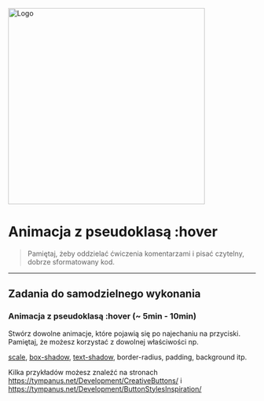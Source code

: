 <img alt="Logo" src="http://coderslab.pl/svg/logo-coderslab.svg" width="400">

# Animacja z pseudoklasą :hover

> Pamiętaj, żeby oddzielać ćwiczenia komentarzami i pisać czytelny, dobrze sformatowany kod.

-------------------------------------------------------------------------------

## Zadania do samodzielnego wykonania

### Animacja z pseudoklasą :hover  (~ 5min - 10min)

Stwórz dowolne animacje, które pojawią się po najechaniu na przyciski.  
Pamiętaj, że możesz korzystać z dowolnej właściwości np. 

[scale](https://developer.mozilla.org/en-US/docs/Web/CSS/transform-function/scale),
[box-shadow](https://developer.mozilla.org/pl/docs/Web/CSS/box-shadow),
[text-shadow](https://developer.mozilla.org/en-US/docs/Web/CSS/text-shadow),  border-radius, padding, background itp.

Kilka przykładów możesz znaleźć na stronach 
https://tympanus.net/Development/CreativeButtons/
 i https://tympanus.net/Development/ButtonStylesInspiration/